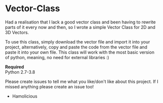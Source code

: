 # Vector-Class
Had a realisation that I lack a good vector class and been having to rewrite parts of it every now and then, so I wrote a simple Vector Class for 2D and 3D Vectors.

To use this class, simply download the vector file and import it into your project, alternatively, copy and paste the code from the vector file and paste it into your own file. This class will work with the most basic version of python, meaning, no need for external libraries :)
<br>

<strong>Required</strong><br>
Python 2.7-3.8<br>

Please create issues to tell me what you like/don't like about this project.
If I missed anything please create an issue too!

 - Hamolicious
